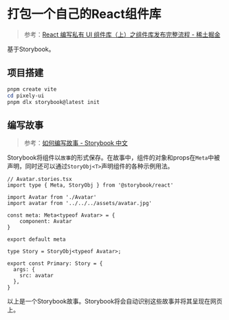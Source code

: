 # 打包一个自己的React组件库
>参考：[React 编写私有 UI 组件库（上）之组件库发布完整流程 - 稀土掘金](https://juejin.cn/post/6905661755150565384)

基于Storybook。
## 项目搭建
```powershell
pnpm create vite
cd pixely-ui
pnpm dlx storybook@latest init
```
## 编写故事
>参考：[如何编写故事 - Storybook 中文](https://storybook.org.cn/docs/writing-stories)

Storybook将组件以`故事`的形式保存。在故事中，组件的对象和props在`Meta`中被声明，同时还可以通过`StoryObj<T>`声明组件的各种示例用法。
```tsx
// Avatar.stories.tsx
import type { Meta, StoryObj } from '@storybook/react'

import Avatar from './Avatar'
import avatar from '../../../assets/avatar.jpg'

const meta: Meta<typeof Avatar> = {
    component: Avatar
}

export default meta

type Story = StoryObj<typeof Avatar>;
 
export const Primary: Story = {
  args: {
    src: avatar
  },
}
```
以上是一个Storybook故事。Storybook将会自动识别这些故事并将其呈现在网页上。